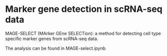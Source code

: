 # Marker gene detection in scRNA-seq data

MAGE-SELECT (MArker GEne SELECTion): a method for detecting cell type specific marker genes from scRNA-seq data. 

The analysis can be found in MAGE-select.ipynb
